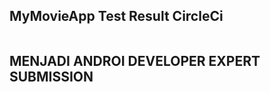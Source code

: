 ## MyMovieApp Test Result CircleCi
[![<rizkysiregar>](https://circleci.com/<gh>/<rizkysiregar>/<MyMovieApp>.svg?style=svg)](<https://app.circleci.com/pipelines/github/rizkysiregar/MyMovieApp?branch=master>)

## MENJADI ANDROI DEVELOPER EXPERT SUBMISSION
